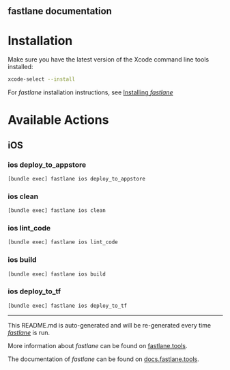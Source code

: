 fastlane documentation
----

# Installation

Make sure you have the latest version of the Xcode command line tools installed:

```sh
xcode-select --install
```

For _fastlane_ installation instructions, see [Installing _fastlane_](https://docs.fastlane.tools/#installing-fastlane)

# Available Actions

## iOS

### ios deploy_to_appstore

```sh
[bundle exec] fastlane ios deploy_to_appstore
```



### ios clean

```sh
[bundle exec] fastlane ios clean
```



### ios lint_code

```sh
[bundle exec] fastlane ios lint_code
```



### ios build

```sh
[bundle exec] fastlane ios build
```



### ios deploy_to_tf

```sh
[bundle exec] fastlane ios deploy_to_tf
```



----

This README.md is auto-generated and will be re-generated every time [_fastlane_](https://fastlane.tools) is run.

More information about _fastlane_ can be found on [fastlane.tools](https://fastlane.tools).

The documentation of _fastlane_ can be found on [docs.fastlane.tools](https://docs.fastlane.tools).
